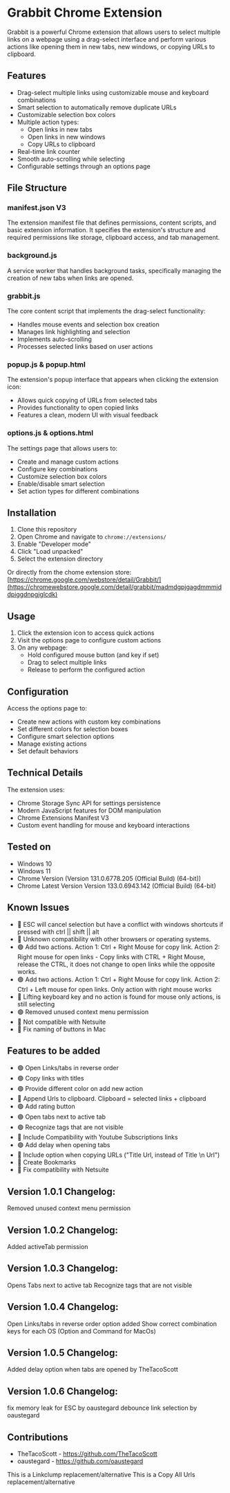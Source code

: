 # Grabbit Chrome Extension

Grabbit is a powerful Chrome extension that allows users to select multiple links on a webpage using a drag-select interface and perform various actions like opening them in new tabs, new windows, or copying URLs to clipboard.

## Features

- Drag-select multiple links using customizable mouse and keyboard combinations
- Smart selection to automatically remove duplicate URLs
- Customizable selection box colors
- Multiple action types:
  - Open links in new tabs
  - Open links in new windows
  - Copy URLs to clipboard
- Real-time link counter
- Smooth auto-scrolling while selecting
- Configurable settings through an options page

## File Structure

### manifest.json V3
The extension manifest file that defines permissions, content scripts, and basic extension information. It specifies the extension's structure and required permissions like storage, clipboard access, and tab management.

### background.js
A service worker that handles background tasks, specifically managing the creation of new tabs when links are opened.

### grabbit.js
The core content script that implements the drag-select functionality:
- Handles mouse events and selection box creation
- Manages link highlighting and selection
- Implements auto-scrolling
- Processes selected links based on user actions

### popup.js & popup.html
The extension's popup interface that appears when clicking the extension icon:
- Allows quick copying of URLs from selected tabs
- Provides functionality to open copied links
- Features a clean, modern UI with visual feedback

### options.js & options.html
The settings page that allows users to:
- Create and manage custom actions
- Configure key combinations
- Customize selection box colors
- Enable/disable smart selection
- Set action types for different combinations

## Installation

1. Clone this repository
2. Open Chrome and navigate to `chrome://extensions/`
3. Enable "Developer mode"
4. Click "Load unpacked"
5. Select the extension directory

Or directly from the chome extension store:
[https://chrome.google.com/webstore/detail/Grabbit/](https://chromewebstore.google.com/detail/grabbit/madmdgpjgagdmmmiddpiggdnpgjglcdk)

## Usage

1. Click the extension icon to access quick actions
2. Visit the options page to configure custom actions
3. On any webpage:
	- Hold configured mouse button (and key if set)
	- Drag to select multiple links
	- Release to perform the configured action

## Configuration

Access the options page to:
- Create new actions with custom key combinations
- Set different colors for selection boxes
- Configure smart selection options
- Manage existing actions
- Set default behaviors

## Technical Details

The extension uses:
- Chrome Storage Sync API for settings persistence
- Modern JavaScript features for DOM manipulation
- Chrome Extensions Manifest V3
- Custom event handling for mouse and keyboard interactions

## Tested on

- Windows 10
- Windows 11
- Chrome Version (Version 131.0.6778.205 (Official Build) (64-bit))
- Chrome Latest Version Version 133.0.6943.142 (Official Build) (64-bit)


## Known Issues

- 🔴 ESC will cancel selection but have a conflict with windows shortcuts if pressed with ctrl || shift || alt
- 🔴 Unknown compatibility with other browsers or operating systems.
- 🟢 Add two actions. Action 1: Ctrl + Right Mouse for copy link. Action 2: Right mouse for open links - Copy links with CTRL + Right Mouse, release the CTRL, it does not change to open links while the opposite works.
- 🟢 Add two actions. Action 1: Ctrl + Right Mouse for copy link. Action 2: Ctrl + Left mouse for open links. Only action with right mouse works
- 🔴 Lifting keyboard key and no action is found for mouse only actions, is still selecting
- 🟢 Removed unused context menu permission
- 🔴 Not compatible with Netsuite
- 🔴 Fix naming of buttons in Mac

## Features to be added

- 🟢 Open Links/tabs in reverse order
- 🟢 Copy links with titles
- 🟢  Provide different color on add new action
- 🔴 Append Urls to clipboard. Clipboard = selected links + clipboard
- 🟢 Add rating button
- 🟢 Open tabs next to active tab
- 🟢 Recognize <a> tags that are not visible
- 🔴 Include Compatibility with Youtube Subscriptions links
- 🟢 Add delay when opening tabs
- 🔴 Include option when copying URLs ("Title <tab> Url, instead of Title \n Url")
- 🔴 Create Bookmarks
- 🔴 Fix compatibility with Netsuite

## Version 1.0.1 Changelog:

Removed unused context menu permission

## Version 1.0.2 Changelog:

Added activeTab permission

## Version 1.0.3 Changelog:

Opens Tabs next to active tab
Recognize <a> tags that are not visible

## Version 1.0.4 Changelog:
Open Links/tabs in reverse order option added
Show correct combination keys for each OS (Option and Command for MacOs)

## Version 1.0.5 Changelog:
Added delay option when tabs are opened by TheTacoScott

## Version 1.0.6 Changelog:
fix memory leak for ESC by oaustegard
debounce link selection by oaustegard

## Contributions
- TheTacoScott - https://github.com/TheTacoScott
- oaustegard - https://github.com/oaustegard

This is a Linkclump replacement/alternative
This is a Copy All Urls replacement/alternative
